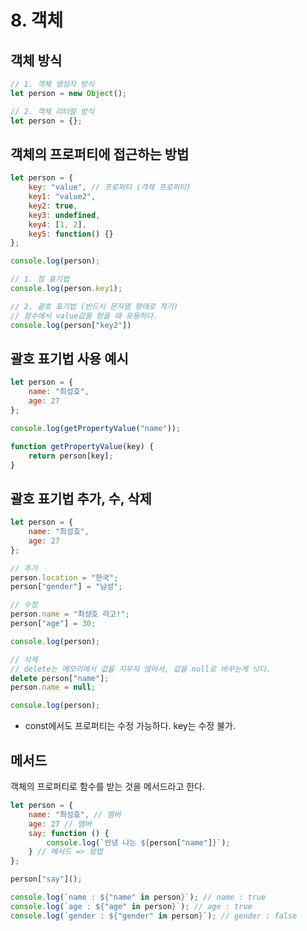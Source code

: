# 8. 객체

## 객체 방식

```js
// 1. 객체 생성자 방식
let person = new Object();

// 2. 객체 리터럴 방식
let person = {}; 
```

## 객체의 프로퍼티에 접근하는 방법

```js
let person = {
    key: "value", // 프로퍼티 (객체 프로퍼티)
    key1: "value2",
    key2: true,
    key3: undefined,
    key4: [1, 2],
    key5: function() {}
};

console.log(person);

// 1. 점 표기법
console.log(person.key1);

// 2. 괄호 표기법 (반드시 문자열 형태로 적기)
// 함수에서 value값을 얻을 때 유용하다.
console.log(person["key2"])
```

## 괄호 표기법 사용 예시
```js
let person = {
    name: "최성호",
    age: 27
};

console.log(getPropertyValue("name"));

function getPropertyValue(key) {
    return person[key];
}
```

## 괄호 표기법 추가, 수, 삭제
```js
let person = {
    name: "최성호",
    age: 27
};

// 추가
person.location = "한국";
person["gender"] = "남성";

// 수정
person.name = "최성호 라고!";
person["age"] = 30;

console.log(person);

// 삭제
// delete는 메모리에서 값을 지우지 않아서, 값을 null로 바꾸는게 낫다.
delete person["name"];
person.name = null;

console.log(person);

```
- const에서도 프로퍼티는 수정 가능하다. key는 수정 불가.

## 메서드

객체의 프로퍼티로 함수를 받는 것을 메서드라고 한다.

```js
let person = {
    name: "최성호", // 멤버
    age: 27 // 멤버
    say: function () {
        console.log(`안녕 나는 ${person["name"]}`);
    } // 메서드 => 방법
};

person["say"]();

console.log(`name : ${"name" in person}`); // name : true
console.log(`age : ${"age" in person}`); // age : true
console.log(`gender : ${"gender" in person}`); // gender : false
```
